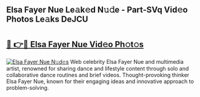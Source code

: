 ## Elsa Fayer Nue Le𝚊k𝚎d N𝚞𝚍e - Part-SVq Vid𝚎o Photos Le𝚊ks DeJCU

# <h2><a href="http://fb3s7x.evod.top/?m=Elsa+Fayer+Nue">🔗 👉🔴 Elsa Fayer Nue Vid𝚎o Ph𝚘t𝚘s</a></h2>

[![Elsa Fayer Nue N𝚞d𝚎s](https://i.imgur.com/8V9OHl7.gif)](http://fb3s7x.evod.top/?m=Elsa+Fayer+Nue)
Web celebrity Elsa Fayer Nue and multimedia artist, renowned for sharing dance and lifestyle content through solo and collaborative dance routines and brief videos. Thought-provoking thinker Elsa Fayer Nue, known for their engaging ideas and innovative approach to problem-solving. 

